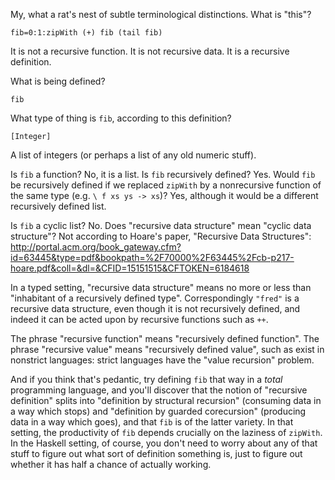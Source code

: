My, what a rat's nest of subtle terminological distinctions. What is "this"?

    fib=0:1:zipWith (+) fib (tail fib)

It is not a recursive function. It is not recursive data. It is a recursive definition.

What is being defined?

    fib

What type of thing is `fib`, according to this definition?

    [Integer]

A list of integers (or perhaps a list of any old numeric stuff).

Is `fib` a function? No, it is a list. Is `fib` recursively defined? Yes. Would `fib` be recursively defined if we replaced `zipWith` by a nonrecursive function of the same type (e.g. `\ f xs ys -> xs`)? Yes, although it would be a different recursively defined list.

Is `fib` a cyclic list? No. Does "recursive data structure" mean "cyclic data structure"? Not according to Hoare's paper, "Recursive Data Structures": http://portal.acm.org/book_gateway.cfm?id=63445&type=pdf&bookpath=%2F70000%2F63445%2Fcb-p217-hoare.pdf&coll=&dl=&CFID=15151515&CFTOKEN=6184618

In a typed setting, "recursive data structure" means no more or less than "inhabitant of a recursively defined type". Correspondingly `"fred"` is a recursive data structure, even though it is not recursively defined, and indeed it can be acted upon by recursive functions such as `++`.

The phrase "recursive function" means "recursively defined function". The phrase "recursive value" means "recursively defined value", such as exist in nonstrict languages: strict languages have the "value recursion" problem.

And if you think that's pedantic, try defining `fib` that way in a *total* programming language, and you'll discover that the notion of "recursive definition" splits into "definition by structural recursion" (consuming data in a way which stops) and "definition by guarded corecursion" (producing data in a way which goes), and that `fib` is of the latter variety. In that setting, the productivity of `fib` depends crucially on the laziness of `zipWith`. In the Haskell setting, of course, you don't need to worry about any of that stuff to figure out what sort of definition something is, just to figure out whether it has half a chance of actually working.
